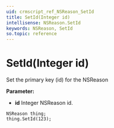 ```yaml
---
uid: crmscript_ref_NSReason_SetId
title: SetId(Integer id)
intellisense: NSReason.SetId
keywords: NSReason, SetId
so.topic: reference
---
```


# SetId(Integer id)

Set the primary key (id) for the NSReason

**Parameter:** 
 - **id** Integer NSReason id.

```crmscript
NSReason thing;
thing.SetId(123);
```

